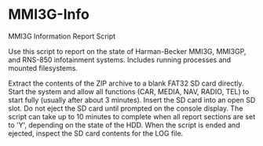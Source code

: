 # MMI3G-Info
MMI3G Information Report Script

Use this script to report on the state of Harman-Becker MMI3G, MMI3GP, and RNS-850 infotainment systems.
Includes running processes and mounted filesystems.

Extract the contents of the ZIP archive to a blank FAT32 SD card directly.
Start the system and allow all functions (CAR, MEDIA, NAV, RADIO, TEL) to start fully (usually after about 3 minutes).
Insert the SD card into an open SD slot.  Do not eject the SD card until prompted on the console display.
The script can take up to 10 minutes to complete when all report sections are set to 'Y', depending on the state of the HDD.
When the script is ended and ejected, inspect the SD card contents for the LOG file.
